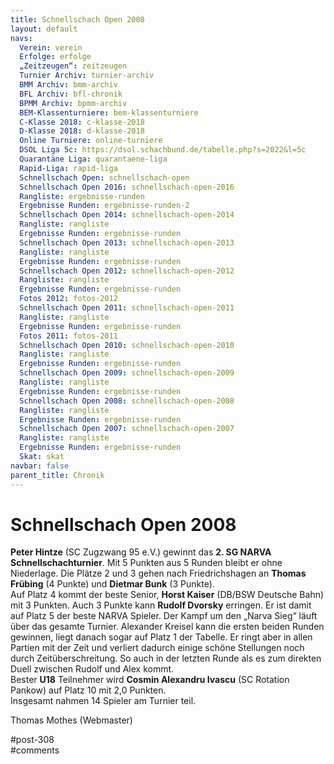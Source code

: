 ```yaml
---
title: Schnellschach Open 2008 
layout: default
navs:
  Verein: verein
  Erfolge: erfolge
  „Zeitzeugen“: zeitzeugen
  Turnier Archiv: turnier-archiv
  BMM Archiv: bmm-archiv
  BFL Archiv: bfl-chronik
  BPMM Archiv: bpmm-archiv
  BEM-Klassenturniere: bem-klassenturniere
  C-Klasse 2018: c-klasse-2018
  D-Klasse 2018: d-klasse-2018
  Online Turniere: online-turniere
  DSOL Liga 5c: https://dsol.schachbund.de/tabelle.php?s=2022&l=5c
  Quarantäne Liga: quarantaene-liga
  Rapid-Liga: rapid-liga
  Schnellschach Open: schnellschach-open
  Schnellschach Open 2016: schnellschach-open-2016
  Rangliste: ergebnisse-runden
  Ergebnisse Runden: ergebnisse-runden-2
  Schnellschach Open 2014: schnellschach-open-2014
  Rangliste: rangliste
  Ergebnisse Runden: ergebnisse-runden
  Schnellschach Open 2013: schnellschach-open-2013
  Rangliste: rangliste
  Ergebnisse Runden: ergebnisse-runden
  Schnellschach Open 2012: schnellschach-open-2012
  Rangliste: rangliste
  Ergebnisse Runden: ergebnisse-runden
  Fotos 2012: fotos-2012
  Schnellschach Open 2011: schnellschach-open-2011
  Rangliste: rangliste
  Ergebnisse Runden: ergebnisse-runden
  Fotos 2011: fotos-2011
  Schnellschach Open 2010: schnellschach-open-2010
  Rangliste: rangliste
  Ergebnisse Runden: ergebnisse-runden
  Schnellschach Open 2009: schnellschach-open-2009
  Rangliste: rangliste
  Ergebnisse Runden: ergebnisse-runden
  Schnellschach Open 2008: schnellschach-open-2008
  Rangliste: rangliste
  Ergebnisse Runden: ergebnisse-runden
  Schnellschach Open 2007: schnellschach-open-2007
  Rangliste: rangliste
  Ergebnisse Runden: ergebnisse-runden
  Skat: skat
navbar: false
parent_title: Chronik
---
```

<div class="post-308 page type-page status-publish hentry" id="post-308">
<h1 class="entry-title">Schnellschach Open 2008</h1>
<div class="entry-content">
<p><strong>Peter Hintze</strong> (SC Zugzwang 95 e.V.) gewinnt das <strong>2. SG NARVA Schnellschachturnier</strong>. Mit 5 Punkten aus 5 Runden bleibt er ohne Niederlage. Die Plätze 2 und 3 gehen nach Friedrichshagen an <strong>Thomas Frübing</strong> (4 Punkte) und <strong>Dietmar Bunk</strong> (3 Punkte).<br/>
Auf Platz 4 kommt der beste Senior, <strong>Horst Kaiser</strong> (DB/BSW Deutsche Bahn) mit 3 Punkten. Auch 3 Punkte kann <strong>Rudolf Dvorsky</strong> erringen. Er ist damit auf Platz 5 der beste NARVA Spieler. Der Kampf um den „Narva Sieg“ läuft über das gesamte Turnier. Alexander Kreisel kann die ersten beiden Runden gewinnen, liegt danach sogar auf Platz 1 der Tabelle. Er ringt aber in allen Partien mit der Zeit und verliert dadurch einige schöne Stellungen noch durch Zeitüberschreitung. So auch in der letzten Runde als es zum direkten Duell zwischen Rudolf und Alex kommt.<br/>
Bester <strong>U18</strong> Teilnehmer wird <strong>Cosmin Alexandru Ivascu</strong> (SC Rotation Pankow) auf Platz 10 mit 2,0 Punkten.<br/>
Insgesamt nahmen 14 Spieler am Turnier teil.</p>
<p>Thomas Mothes (Webmaster)</p>
</div><!-- .entry-content -->
</div> #post-308 
<div id="comments">
</div> #comments 
